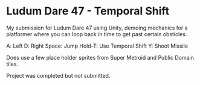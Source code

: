 Ludum Dare 47 - Temporal Shift
==============================

My submission for Ludum Dare 47 using Unity, demoing mechanics for a platformer
where you can loop back in time to get past certain obsticles.

A: Left
D: Right
Space: Jump
Hold-T: Use Temporal Shift
Y: Shoot Missile

Does use a few place holder sprites from Super Metroid and Public Domain tiles.

Project was completed but not submitted.